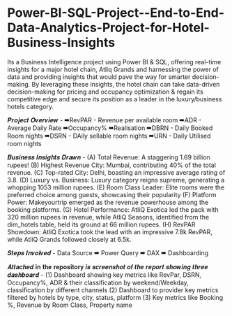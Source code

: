 # Power-BI-SQL-Project--End-to-End-Data-Analytics-Project-for-Hotel-Business-Insights
Its a  Business Intelligence project using Power BI &amp; SQL, offering real-time insights for a major hotel chain, Atliq Grands and harnessing the power of data and providing insights that would pave the way for smarter decision-making.
By leveraging these insights, the hotel chain can take data-driven decision-making for pricing and occupancy optimization & regain its competitive edge and secure its position as a leader in the luxury/business hotels category.

𝑷𝒓𝒐𝒋𝒆𝒄𝒕 𝑶𝒗𝒆𝒓𝒗𝒊𝒆𝒘 -
➡RevPAR - Revenue per available room
➡ADR - Average Daily Rate
➡Occupancy%
➡Realisation
➡DBRN - Daily Booked Room nights
➡DSRN - DAily sellable room nights
➡URN - Daily Utilised room nights


𝑩𝒖𝒔𝒊𝒏𝒆𝒔𝒔 𝑰𝒏𝒔𝒊𝒈𝒉𝒕𝒔 𝑫𝒓𝒂𝒘𝒏 - 
(A) Total Revenue: A staggering 1.69 billion rupees! 
(B) Highest Revenue City: Mumbai, contributing 40% of the total revenue.
(C) Top-rated City: Delhi, boasting an impressive average rating of 3.8.
(D) Luxury vs. Business: Luxury category reigns supreme, generating a whopping 1053 million rupees.
(E) Room Class Leader: Elite rooms were the preferred choice among guests, showcasing their popularity
(F) Platform Power: Makeyourtrip emerged as the revenue powerhouse among the booking platforms.
(G) Hotel Performance: AtliQ Exotica led the pack with 320 million rupees in revenue, while AtliQ Seasons, identified from the dim_hotels table, held its  ground at 66 million rupees.
(H) RevPAR Showdown: AtliQ Exotica took the lead with an impressive 7.8k RevPAR, while AtliQ Grands followed closely at 6.5k.

𝑺𝒕𝒆𝒑𝒔 𝑰𝒏𝒗𝒐𝒍𝒗𝒆𝒅 -
Data Source ➡ Power Query ➡ DAX ➡ Dashboarding

𝑨𝒕𝒕𝒂𝒄𝒉𝒆𝒅 𝐢𝐧 𝐭𝐡𝐞 𝐫𝐞𝐩𝐨𝐬𝐢𝐭𝐨𝐫𝐲 𝒊𝒔 𝒔𝒄𝒓𝒆𝒆𝒏𝒔𝒉𝒐𝒕 𝒐𝒇 𝒕𝒉𝒆 𝒓𝒆𝒑𝒐𝒓𝒕 𝒔𝒉𝒐𝒘𝒊𝒏𝒈 𝒕𝒉𝒓𝒆𝒆 𝒅𝒂𝒔𝒉𝒃𝒐𝒂𝒓𝒅 -
(1) Dashboard showing key metrics like RevPar, DSRN, Occupancy%, ADR & their classification by weekend/Weekday, classification by different channels
(2) Dashboard to provider key metrics filtered by hotels by type, city, status, platform
(3) Key metrics like Booking %, Revenue by Room Class, Property name
